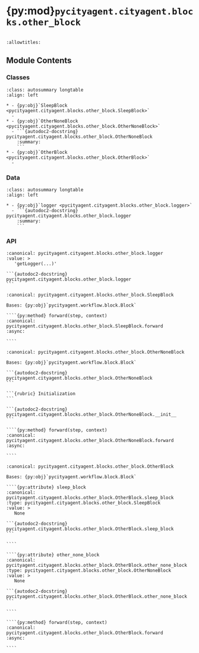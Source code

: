# {py:mod}`pycityagent.cityagent.blocks.other_block`

```{py:module} pycityagent.cityagent.blocks.other_block
```

```{autodoc2-docstring} pycityagent.cityagent.blocks.other_block
:allowtitles:
```

## Module Contents

### Classes

````{list-table}
:class: autosummary longtable
:align: left

* - {py:obj}`SleepBlock <pycityagent.cityagent.blocks.other_block.SleepBlock>`
  -
* - {py:obj}`OtherNoneBlock <pycityagent.cityagent.blocks.other_block.OtherNoneBlock>`
  - ```{autodoc2-docstring} pycityagent.cityagent.blocks.other_block.OtherNoneBlock
    :summary:
    ```
* - {py:obj}`OtherBlock <pycityagent.cityagent.blocks.other_block.OtherBlock>`
  -
````

### Data

````{list-table}
:class: autosummary longtable
:align: left

* - {py:obj}`logger <pycityagent.cityagent.blocks.other_block.logger>`
  - ```{autodoc2-docstring} pycityagent.cityagent.blocks.other_block.logger
    :summary:
    ```
````

### API

````{py:data} logger
:canonical: pycityagent.cityagent.blocks.other_block.logger
:value: >
   'getLogger(...)'

```{autodoc2-docstring} pycityagent.cityagent.blocks.other_block.logger
```

````

`````{py:class} SleepBlock(llm: pycityagent.llm.llm.LLM, memory: pycityagent.memory.Memory)
:canonical: pycityagent.cityagent.blocks.other_block.SleepBlock

Bases: {py:obj}`pycityagent.workflow.block.Block`

````{py:method} forward(step, context)
:canonical: pycityagent.cityagent.blocks.other_block.SleepBlock.forward
:async:

````

`````

`````{py:class} OtherNoneBlock(llm: pycityagent.llm.llm.LLM, memory: pycityagent.memory.Memory)
:canonical: pycityagent.cityagent.blocks.other_block.OtherNoneBlock

Bases: {py:obj}`pycityagent.workflow.block.Block`

```{autodoc2-docstring} pycityagent.cityagent.blocks.other_block.OtherNoneBlock
```

```{rubric} Initialization
```

```{autodoc2-docstring} pycityagent.cityagent.blocks.other_block.OtherNoneBlock.__init__
```

````{py:method} forward(step, context)
:canonical: pycityagent.cityagent.blocks.other_block.OtherNoneBlock.forward
:async:

````

`````

`````{py:class} OtherBlock(llm: pycityagent.llm.llm.LLM, memory: pycityagent.memory.Memory)
:canonical: pycityagent.cityagent.blocks.other_block.OtherBlock

Bases: {py:obj}`pycityagent.workflow.block.Block`

````{py:attribute} sleep_block
:canonical: pycityagent.cityagent.blocks.other_block.OtherBlock.sleep_block
:type: pycityagent.cityagent.blocks.other_block.SleepBlock
:value: >
   None

```{autodoc2-docstring} pycityagent.cityagent.blocks.other_block.OtherBlock.sleep_block
```

````

````{py:attribute} other_none_block
:canonical: pycityagent.cityagent.blocks.other_block.OtherBlock.other_none_block
:type: pycityagent.cityagent.blocks.other_block.OtherNoneBlock
:value: >
   None

```{autodoc2-docstring} pycityagent.cityagent.blocks.other_block.OtherBlock.other_none_block
```

````

````{py:method} forward(step, context)
:canonical: pycityagent.cityagent.blocks.other_block.OtherBlock.forward
:async:

````

`````
